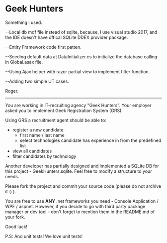 # Geek Hunters

Something I used.

--Local db mdf file instead of sqlite, because, I use visual studio 2017, and the IDE doesn't have offical SQLite
DDEX provider package.

--Entity Framework code first patten.

--Seeding default data at DataInitializer.cs to initialize the database calling in  Global.asax file.

--Using Ajax helper with razor partial view to implement filter function.

--Adding two simple UT cases.

Roger.

----------------------------------------------------------------------------------

You are working in IT-recruiting agency "Geek Hunters". Your employer asked you to implement Geek Registration System
(GRS). 

Using GRS a recruitment agent should be able to:
  - register a new candidate:
     - first name / last name
     - select technologies candidate has experience in from the predefined list 
  - view all candidates
  - filter candidates by technology


Another developer has partially designed and implemented a
SQLite DB for this project - GeekHunters.sqlite. Feel free to modify a structure to
your needs.

Please fork the project and commit your source code (please do not archive it :) ).

You are free to use **ANY** .net frameworks you need -
Console Application / WPF / aspnet. However, if you decide to go with third
party package manager or dev tool - don't forget to mention them in the
README.md of your fork.

Good luck!

P.S: And unit tests! We love unit tests!
